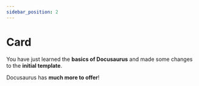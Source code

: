 ```yaml
---
sidebar_position: 2
---
```


# Card

You have just learned the **basics of Docusaurus** and made some changes to the **initial template**.

Docusaurus has **much more to offer**!
